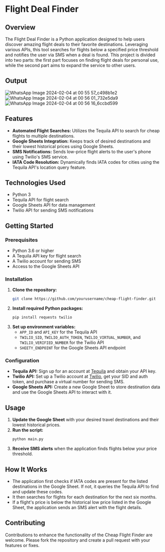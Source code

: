 # Flight Deal Finder

## Overview

The Flight Deal Finder is a Python application designed to help users discover amazing flight deals to their favorite destinations. Leveraging various APIs, this tool searches for flights below a specified price threshold and notifies the user via SMS when a deal is found. This project is divided into two parts: the first part focuses on finding flight deals for personal use, while the second part aims to expand the service to other users.

## Output
![WhatsApp Image 2024-02-04 at 00 55 57_c498b1e2](https://github.com/sarvesh-2109/Flight-Deal-Finder/assets/113255836/2eeb2dc1-fbc5-43c4-b289-12d3bf473102)
![WhatsApp Image 2024-02-04 at 00 56 01_732e5da9](https://github.com/sarvesh-2109/Flight-Deal-Finder/assets/113255836/a172aba3-74bd-44cf-9729-12ac822f692a)
![WhatsApp Image 2024-02-04 at 00 56 16_6ccbd599](https://github.com/sarvesh-2109/Flight-Deal-Finder/assets/113255836/622ed58f-2f24-4103-801b-bb3d7dd97b95)




## Features

- **Automated Flight Searches:** Utilizes the Tequila API to search for cheap flights to multiple destinations.
- **Google Sheets Integration:** Keeps track of desired destinations and their lowest historical prices using Google Sheets.
- **SMS Notifications:** Sends low-price flight alerts to the user's phone using Twilio's SMS service.
- **IATA Code Resolution:** Dynamically finds IATA codes for cities using the Tequila API's location query feature.

## Technologies Used

- Python 3
- Tequila API for flight search
- Google Sheets API for data management
- Twilio API for sending SMS notifications

## Getting Started

### Prerequisites

- Python 3.6 or higher
- A Tequila API key for flight search
- A Twilio account for sending SMS
- Access to the Google Sheets API

### Installation

1. **Clone the repository:**
   ```sh
   git clone https://github.com/yourusername/cheap-flight-finder.git
   ```
2. **Install required Python packages:**
   ```sh
   pip install requests twilio
   ```
3. **Set up environment variables:**
   - `APP_ID` and `API_KEY` for the Tequila API
   - `TWILIO_SID`, `TWILIO_AUTH_TOKEN`, `TWILIO_VIRTUAL_NUMBER`, and `TWILIO_VERIFIED_NUMBER` for the Twilio API
   - `SHEETY_ENDPOINT` for the Google Sheets API endpoint

### Configuration

- **Tequila API:** Sign up for an account at [Tequila](https://tequila.kiwi.com/) and obtain your API key.
- **Twilio API:** Set up a Twilio account at [Twilio](https://www.twilio.com/), get your SID and auth token, and purchase a virtual number for sending SMS.
- **Google Sheets API:** Create a new Google Sheet to store destination data and use the Google Sheets API to interact with it.

## Usage

1. **Update the Google Sheet** with your desired travel destinations and their lowest historical prices.
2. **Run the script:**
   ```sh
   python main.py
   ```
3. **Receive SMS alerts** when the application finds flights below your price threshold.

## How It Works

- The application first checks if IATA codes are present for the listed destinations in the Google Sheet. If not, it queries the Tequila API to find and update these codes.
- It then searches for flights for each destination for the next six months.
- If a flight's price is below the historical low price listed in the Google Sheet, the application sends an SMS alert with the flight details.

## Contributing

Contributions to enhance the functionality of the Cheap Flight Finder are welcome. Please fork the repository and create a pull request with your features or fixes.
